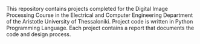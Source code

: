 This repository contains projects completed for the Digital Image Processing Course in the Electrical and Computer Engineering Department of the Aristotle University of Thessaloniki. 
Project code is written in Python Programming Language. Each project contains a report that documents the code and design process.
